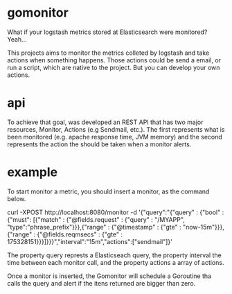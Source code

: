 gomonitor
=========

What if your logstash metrics stored at Elasticsearch were monitored? Yeah...

This projects aims to monitor the metrics colleted by logstash and take actions when something happens. Those actions could be send a email, or run a script, which are native to the project. But you can develop your own actions.

api
=========
To achieve that goal, was developed an REST API that has two major resources, Monitor, Actions (e.g Sendmail, etc.). The first represents what is been monitored (e.g. apache response time, JVM memory) and the second represents the action the should be taken when a monitor alerts.

example
=========
To start monitor a metric, you should insert a monitor, as the command below.

curl -XPOST http://localhost:8080/monitor -d '{"query":"{\"query\" : {\"bool\" : {\"must\": [{\"match\" : {\"@fields.request\" : {\"query\" : \"/MYAPP\", \"type\":\"phrase_prefix\"}}},{\"range\" : {\"@timestamp\" : {\"gte\" : \"now-15m\"}}},{\"range\" : {\"@fields.reqmsecs\" : {\"gte\" : 175328151}}}]}}}","interval":"15m","actions":["sendmail"]}'

The property query represts a Elasticseach query, the property interval the time between each monitor call, and the property actions a array of actions.

Once a monitor is inserted, the Gomonitor will schedule a Goroutine tha calls the query and alert if the itens returned are bigger than zero.



